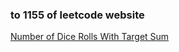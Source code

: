 ### to 1155 of leetcode website

[Number of Dice Rolls With Target Sum](https://leetcode-cn.com/problems/number-of-dice-rolls-with-target-sum/)